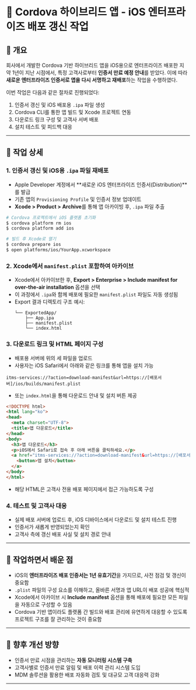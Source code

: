 # 📌 Cordova 하이브리드 앱 - iOS 엔터프라이즈 배포 갱신 작업

## 📝 개요
회사에서 개발한 Cordova 기반 하이브리드 앱을 iOS용으로 엔터프라이즈 배포한 지 약 1년이 지난 시점에서, 특정 고객사로부터 **인증서 만료 예정 안내**를 받았다. 이에 따라 **새로운 엔터프라이즈 인증서로 앱을 다시 서명하고 재배포**하는 작업을 수행하였다.

이번 작업은 다음과 같은 절차로 진행되었다:
1. 인증서 갱신 및 iOS 배포용 `.ipa` 파일 생성
2. Cordova CLI를 통한 앱 빌드 및 Xcode 프로젝트 연동
3. 다운로드 링크 구성 및 고객사 서버 배포
4. 설치 테스트 및 피드백 대응

---

## 🔧 작업 상세

### 1. 인증서 갱신 및 iOS용 `.ipa` 파일 재배포
- Apple Developer 계정에서 **새로운 iOS 엔터프라이즈 인증서(Distribution)**를 발급
- 기존 앱의 `Provisioning Profile` 및 인증서 정보 업데이트
- **Xcode > Product > Archive**를 통해 앱 아카이빙 후, `.ipa` 파일 추출

```bash
# Cordova 프로젝트에서 iOS 플랫폼 초기화
$ cordova platform rm ios
$ cordova platform add ios

# 빌드 후 Xcode로 열기
$ cordova prepare ios
$ open platforms/ios/YourApp.xcworkspace
```

### 2. Xcode에서 `manifest.plist` 포함하여 아카이브
- Xcode에서 아카이브한 후, **Export > Enterprise > Include manifest for over-the-air installation** 옵션을 선택
- 이 과정에서 `.ipa`와 함께 배포에 필요한 `manifest.plist` 파일도 자동 생성됨
- Export 결과 디렉토리 구조 예시:
  ```
  └── ExportedApp/
      ├── App.ipa
      ├── manifest.plist
      └── index.html
  ```

### 3. 다운로드 링크 및 HTML 페이지 구성
- 배포용 서버에 위의 세 파일을 업로드
- 사용자는 iOS Safari에서 아래와 같은 링크를 통해 앱을 설치 가능

```text
itms-services://?action=download-manifest&url=https://[배포서버]/ios/builds/manifest.plist
```

- 또는 `index.html`을 통해 다운로드 안내 및 설치 버튼 제공

```html
<!DOCTYPE html>
<html lang="ko">
<head>
  <meta charset="UTF-8">
  <title>앱 다운로드</title>
</head>
<body>
  <h3>앱 다운로드</h3>
  <p>iOS에서 Safari로 접속 후 아래 버튼을 클릭하세요.</p>
  <a href="itms-services://?action=download-manifest&url=https://[배포서버]/ios/builds/manifest.plist">
    <button>앱 설치</button>
  </a>
</body>
</html>
```

- 해당 HTML은 고객사 전용 배포 페이지에서 접근 가능하도록 구성

### 4. 테스트 및 고객사 대응
- 실제 배포 서버에 업로드 후, iOS 디바이스에서 다운로드 및 설치 테스트 진행
- 인증서가 새롭게 반영되었는지 확인
- 고객사 측에 갱신 배포 사실 및 설치 경로 안내

---

## 📌 작업하면서 배운 점
- iOS의 **엔터프라이즈 배포 인증서는 1년 유효기간**을 가지므로, 사전 점검 및 갱신이 중요함
- `.plist` 파일의 구성 요소를 이해하고, 올바른 서명과 앱 URL이 배포 성공에 핵심적
- Xcode에서 아카이브 시 **Include manifest** 옵션을 통해 배포에 필요한 모든 파일을 자동으로 구성할 수 있음
- Cordova 기반 앱이라도 플랫폼 간 빌드와 배포 관리에 유연하게 대응할 수 있도록 프로젝트 구조를 잘 관리하는 것이 중요함

---

## 🎯 향후 개선 방향
- 인증서 만료 시점을 관리하는 **자동 모니터링 시스템 구축**
- 고객사별로 인증서 만료 알림 및 배포 이력 관리 시스템 도입
- MDM 솔루션을 활용한 배포 자동화 검토 및 대규모 고객 대응력 강화

---

